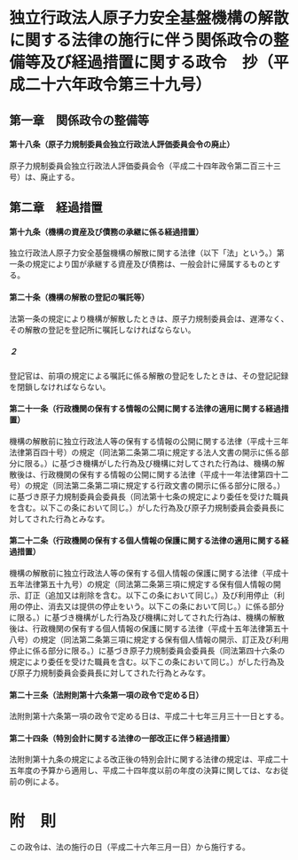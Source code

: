 # 独立行政法人原子力安全基盤機構の解散に関する法律の施行に伴う関係政令の整備等及び経過措置に関する政令　抄（平成二十六年政令第三十九号）
## 第一章　関係政令の整備等
#### 第十八条（原子力規制委員会独立行政法人評価委員会令の廃止）
原子力規制委員会独立行政法人評価委員会令（平成二十四年政令第二百三十三号）は、廃止する。
## 第二章　経過措置
#### 第十九条（機構の資産及び債務の承継に係る経過措置）
独立行政法人原子力安全基盤機構の解散に関する法律（以下「法」という。）第一条の規定により国が承継する資産及び債務は、一般会計に帰属するものとする。
#### 第二十条（機構の解散の登記の嘱託等）
法第一条の規定により機構が解散したときは、原子力規制委員会は、遅滞なく、その解散の登記を登記所に嘱託しなければならない。
##### ２
登記官は、前項の規定による嘱託に係る解散の登記をしたときは、その登記記録を閉鎖しなければならない。
#### 第二十一条（行政機関の保有する情報の公開に関する法律の適用に関する経過措置）
機構の解散前に独立行政法人等の保有する情報の公開に関する法律（平成十三年法律第百四十号）の規定（同法第二条第二項に規定する法人文書の開示に係る部分に限る。）に基づき機構がした行為及び機構に対してされた行為は、機構の解散後は、行政機関の保有する情報の公開に関する法律（平成十一年法律第四十二号）の規定（同法第二条第二項に規定する行政文書の開示に係る部分に限る。）に基づき原子力規制委員会委員長（同法第十七条の規定により委任を受けた職員を含む。以下この条において同じ。）がした行為及び原子力規制委員会委員長に対してされた行為とみなす。
#### 第二十二条（行政機関の保有する個人情報の保護に関する法律の適用に関する経過措置）
機構の解散前に独立行政法人等の保有する個人情報の保護に関する法律（平成十五年法律第五十九号）の規定（同法第二条第三項に規定する保有個人情報の開示、訂正（追加又は削除を含む。以下この条において同じ。）及び利用停止（利用の停止、消去又は提供の停止をいう。以下この条において同じ。）に係る部分に限る。）に基づき機構がした行為及び機構に対してされた行為は、機構の解散後は、行政機関の保有する個人情報の保護に関する法律（平成十五年法律第五十八号）の規定（同法第二条第三項に規定する保有個人情報の開示、訂正及び利用停止に係る部分に限る。）に基づき原子力規制委員会委員長（同法第四十六条の規定により委任を受けた職員を含む。以下この条において同じ。）がした行為及び原子力規制委員会委員長に対してされた行為とみなす。
#### 第二十三条（法附則第十六条第一項の政令で定める日）
法附則第十六条第一項の政令で定める日は、平成二十七年三月三十一日とする。
#### 第二十四条（特別会計に関する法律の一部改正に伴う経過措置）
法附則第十九条の規定による改正後の特別会計に関する法律の規定は、平成二十五年度の予算から適用し、平成二十四年度以前の年度の決算に関しては、なお従前の例による。
# 附　則
この政令は、法の施行の日（平成二十六年三月一日）から施行する。

